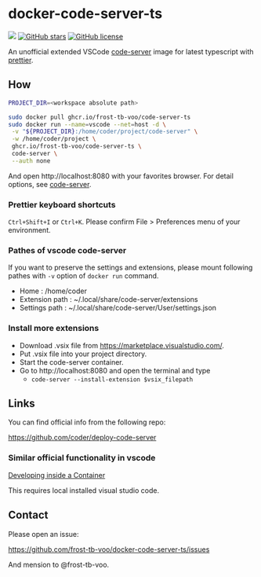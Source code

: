 # docker-code-server-ts
[![](https://img.shields.io/github/workflow/status/frost-tb-voo/docker-code-server-ts/Docker?style=flat-square)](https://github.com/frost-tb-voo/docker-code-server-ts/actions/workflows/docker-publish.yml)
[![GitHub stars](https://img.shields.io/github/stars/frost-tb-voo/docker-code-server-ts.svg?style=flat-square)](https://github.com/frost-tb-voo/docker-code-server-ts/stargazers)
[![GitHub license](https://img.shields.io/github/license/frost-tb-voo/docker-code-server-ts.svg?style=flat-square)](https://github.com/frost-tb-voo/docker-code-server-ts/blob/master/LICENSE)

An unofficial extended VSCode [code-server](https://github.com/cdr/code-server) image for latest typescript with [prettier](https://github.com/prettier/prettier-vscode).

## How

```bash
PROJECT_DIR=<workspace absolute path>

sudo docker pull ghcr.io/frost-tb-voo/code-server-ts
sudo docker run --name=vscode --net=host -d \
 -v "${PROJECT_DIR}:/home/coder/project/code-server" \
 -w /home/coder/project \
 ghcr.io/frost-tb-voo/code-server-ts \
 code-server \
 --auth none
```

And open http://localhost:8080 with your favorites browser.
For detail options, see [code-server](https://github.com/cdr/code-server).

### Prettier keyboard shortcuts
`Ctrl+Shift+I` or `Ctrl+K`.
Please confirm File > Preferences menu of your environment.

### Pathes of vscode code-server
If you want to preserve the settings and extensions, please mount following pathes with `-v` option of `docker run` command.

- Home : /home/coder
- Extension path : ~/.local/share/code-server/extensions
- Settings path : ~/.local/share/code-server/User/settings.json

### Install more extensions
- Download .vsix file from https://marketplace.visualstudio.com/.
- Put .vsix file into your project directory.
- Start the code-server container.
- Go to http://localhost:8080 and open the terminal and type
  - `code-server --install-extension $vsix_filepath`

## Links
You can find official info from the following repo:

https://github.com/coder/deploy-code-server

### Similar official functionality in vscode
[Developing inside a Container](https://code.visualstudio.com/docs/remote/containers)

This requires local installed visual studio code.

## Contact
Please open an issue:

https://github.com/frost-tb-voo/docker-code-server-ts/issues

And mension to @frost-tb-voo.
